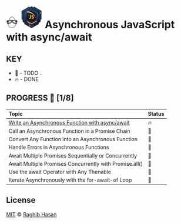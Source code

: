 # ![🥚 EH](./eH-logo.png) ![Async](./async-logo.png) Asynchronous JavaScript with async/await


## KEY
* 🚧 - TODO ..
* 🔥 - DONE

## PROGRESS 🚀 [1/8]

|  Topic       |        Status     |
| :-------------  | :------------- |
| [Write an Asynchronous Function with async/await](./practices/async-func.js) | 🔥 | 
| Call an Asynchronous Function in a Promise Chain | 🚧 | 
| Convert Any Function into an Asynchronous Function | 🚧 | 
| Handle Errors in Asynchronous Functions | 🚧 | 
| Await Multiple Promises Sequentially or Concurrently | 🚧 | 
| Await Multiple Promises Concurrently with Promise.all() | 🚧 | 
| Use the await Operator with Any Thenable | 🚧 | 
| Iterate Asynchronously with the for-await-of Loop | 🚧 | 


## License
[MIT](./license) © [Raghib Hasan](http://raghibm.com/)